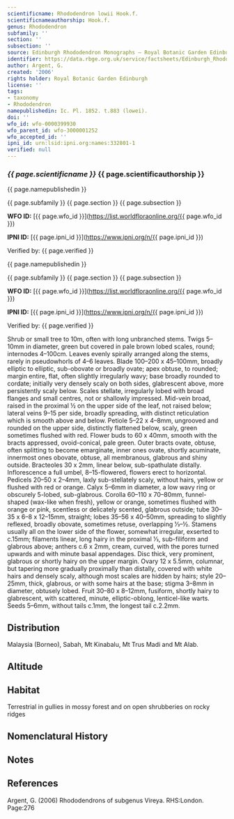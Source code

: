```yaml
---
scientificname: Rhododendron lowii Hook.f.
scientificnameauthorship: Hook.f.
genus: Rhododendron
subfamily: ''
section: ''
subsection: ''
source: Edinburgh Rhododendron Monographs – Royal Botanic Garden Edinburgh
identifier: https://data.rbge.org.uk/service/factsheets/Edinburgh_Rhododendron_Monographs.xhtml
author: Argent, G.
created: '2006'
rights holder: Royal Botanic Garden Edinburgh
license: ''
tags:
- taxonomy
- Rhododendron
namepublishedin: Ic. Pl. 1852. t.883 (lowei).
doi: ''
wfo_id: wfo-0000399930
wfo_parent_id: wfo-3000001252
wfo_accepted_id: ''
ipni_id: urn:lsid:ipni.org:names:332801-1
verified: null
---
```

### _{{ page.scientificname }}_ {{ page.scientificauthorship }}
 {{ page.namepublishedin }}

{{ page.subfamily }} {{ page.section }} {{ page.subsection }}

**WFO ID:** [{{ page.wfo_id }}](https://list.worldfloraonline.org/{{ page.wfo_id }})

**IPNI ID:** [{{ page.ipni_id }}](https://www.ipni.org/n/{{ page.ipni_id }})

Verified by: {{ page.verified }}

 {{ page.namepublishedin }}

{{ page.subfamily }} {{ page.section }} {{ page.subsection }}

**WFO ID:** [{{ page.wfo_id }}](https://list.worldfloraonline.org/{{ page.wfo_id }})

**IPNI ID:** [{{ page.ipni_id }}](https://www.ipni.org/n/{{ page.ipni_id }})

Verified by: {{ page.verified }}



Shrub or small tree to 10m, often with long unbranched stems. Twigs 5–10mm in diameter, green but covered in pale brown lobed scales, round; internodes 4–100cm. Leaves evenly spirally arranged along the stems, rarely in pseudowhorls of 4–6 leaves. Blade 100–200 x 45–100mm, broadly elliptic to elliptic, sub-obovate or broadly ovate; apex obtuse, to rounded; margin entire, flat, often slightly irregularly wavy; base broadly rounded to cordate; initially very densely scaly on both sides, glabrescent above, more persistently scaly below. Scales stellate, irregularly lobed with broad flanges and small centres, not or shallowly impressed. Mid-vein broad, raised in the proximal ½ on the upper side of the leaf, not raised below; lateral veins 9–15 per side, broadly spreading, with distinct reticulation which is smooth above and below. Petiole 5–22 x 4–8mm, ungrooved and rounded on the upper side, distinctly flattened below, scaly, green sometimes flushed with red. Flower buds to 60 x 40mm, smooth with the bracts appressed, ovoid-conical, pale green. Outer bracts ovate, obtuse, often splitting to become emarginate, inner ones ovate, shortly acuminate, innermost ones obovate, obtuse, all membranous, glabrous and shiny outside. Bracteoles 30 x 2mm, linear below, sub-spathulate distally. Inflorescence a full umbel, 8–15-flowered, flowers erect to horizontal. Pedicels 20–50 x 2–4mm, laxly sub-stellately scaly, without hairs, yellow or flushed with red or orange. Calyx 5–6mm in diameter, a low wavy ring or obscurely 5-lobed, sub-glabrous. Corolla 60–110 x 70–80mm, funnel-shaped (wax-like when fresh), yellow or orange, sometimes flushed with orange or pink, scentless or delicately scented, glabrous outside; tube 30–35 x 6–8 x 12–15mm, straight; lobes 35–56 x 40–50mm, spreading to slightly reflexed, broadly obovate, sometimes retuse, overlapping 1⁄3–½. Stamens usually all on the lower side of the flower, somewhat irregular, exserted to c.15mm; filaments linear, long hairy in the proximal 1⁄3, sub-filiform and glabrous above; anthers c.6 x 2mm, cream, curved, with the pores turned upwards and with minute basal appendages. Disc thick, very prominent, glabrous or shortly hairy on the upper margin. Ovary 12 x 5.5mm, columnar, but tapering more gradually proximally than distally, covered with white hairs and densely scaly, although most scales are hidden by hairs; style 20–25mm, thick, glabrous, or with some hairs at the base; stigma 3–8mm in diameter, obtusely lobed. Fruit 30–80 x 8–12mm, fusiform, shortly hairy to glabrescent, with scattered, minute, elliptic-oblong, lenticel-like warts. Seeds 5–6mm, without tails c.1mm, the longest tail c.2.2mm.

## Distribution
Malaysia (Borneo), Sabah, Mt Kinabalu, Mt Trus Madi and Mt Alab.

## Altitude


## Habitat
Terrestrial in gullies in mossy forest and on open shrub­beries on rocky ridges

## Nomenclatural History

                       
## Notes


## References

Argent, G. (2006) Rhododendrons of subgenus Vireya. RHS:London. Page:276
